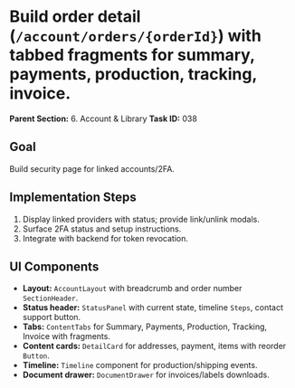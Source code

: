 # Build order detail (`/account/orders/{orderId}`) with tabbed fragments for summary, payments, production, tracking, invoice.

**Parent Section:** 6. Account & Library
**Task ID:** 038

## Goal
Build security page for linked accounts/2FA.

## Implementation Steps
1. Display linked providers with status; provide link/unlink modals.
2. Surface 2FA status and setup instructions.
3. Integrate with backend for token revocation.

## UI Components
- **Layout:** `AccountLayout` with breadcrumb and order number `SectionHeader`.
- **Status header:** `StatusPanel` with current state, timeline `Steps`, contact support button.
- **Tabs:** `ContentTabs` for Summary, Payments, Production, Tracking, Invoice with fragments.
- **Content cards:** `DetailCard` for addresses, payment, items with reorder `Button`.
- **Timeline:** `Timeline` component for production/shipping events.
- **Document drawer:** `DocumentDrawer` for invoices/labels downloads.
